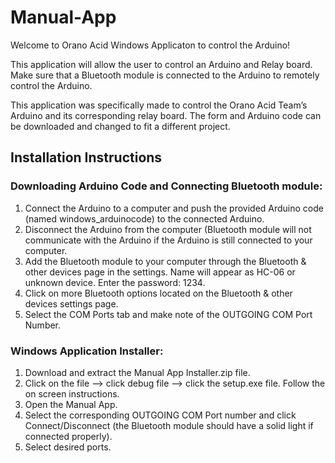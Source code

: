 # Manual-App

Welcome to Orano Acid Windows Applicaton to control the Arduino! <br>

This application will allow the user to control an Arduino and Relay board. Make sure that a Bluetooth module is connected to the Arduino to remotely control the Arduino. <br>

This application was specifically made to control the Orano Acid Team’s Arduino and its corresponding relay board. The form and Arduino code can be downloaded and changed to fit a different project. <br>

## Installation Instructions <br>

### Downloading Arduino Code and Connecting Bluetooth module: <br>
1.	Connect the Arduino to a computer and push the provided Arduino code (named windows_arduinocode) to the connected Arduino.
2.	Disconnect the Arduino from the computer (Bluetooth module will not communicate with the Arduino if the Arduino is still connected to your computer.
3.	Add the Bluetooth module to your computer through the Bluetooth & other devices page in the settings. Name will appear as HC-06 or unknown device. Enter the password: 1234.
4.	Click on more Bluetooth options located on the Bluetooth & other devices settings page.
5.	Select the COM Ports tab and make note of the OUTGOING COM Port Number.

### Windows Application Installer: <br>
1.	Download and extract the Manual App Installer.zip file.
2.	Click on the file --> click debug file --> click the setup.exe file. Follow the on screen instructions.
3.	Open the Manual App.
4.	Select the corresponding OUTGOING COM Port number and click Connect/Disconnect (the Bluetooth module should have a solid light if connected properly).
5.	Select desired ports.

